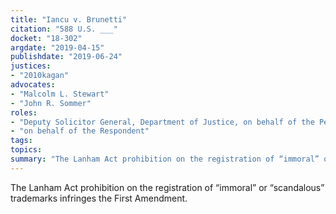 ```yaml
---
title: "Iancu v. Brunetti"
citation: "588 U.S. ___"
docket: "18-302"
argdate: "2019-04-15"
publishdate: "2019-06-24"
justices:
- "2010kagan"
advocates:
- "Malcolm L. Stewart"
- "John R. Sommer"
roles:
- "Deputy Solicitor General, Department of Justice, on behalf of the Petitioner"
- "on behalf of the Respondent"
tags:
topics:
summary: "The Lanham Act prohibition on the registration of “immoral” or “scandalous” trademarks infringes the First Amendment."
---
```

The Lanham Act prohibition on the registration of “immoral” or “scandalous” trademarks infringes the First Amendment.
